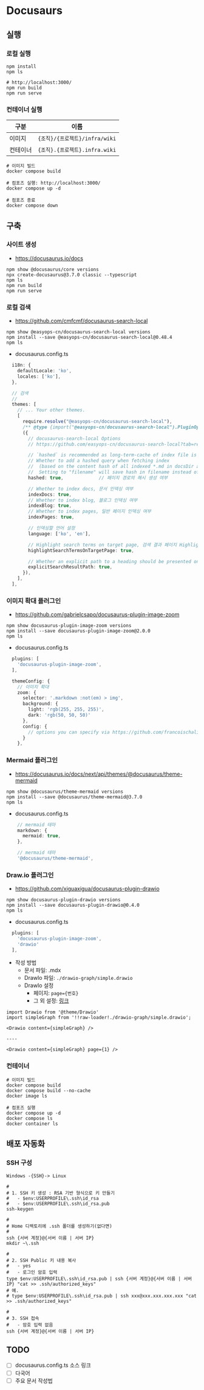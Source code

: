 # Docusaurs

## 실행
### 로컬 실행
```shell
npm install
npm ls

# http://localhost:3000/
npm run build
npm run serve
```

### 컨테이너 실행
| 구분 | 이름 |
| --- | --- |
| 이미지   | `{조직}/{프로젝트}/infra/wiki` |
| 컨테이너 | `{조직}.{프로젝트}.infra.wiki` |

```shell
# 이미지 빌드
docker compose build

# 컴포즈 실행: http://localhost:3000/
docker compose up -d

# 컴포즈 종료
docker compose down
```

## 구축

### 사이트 생성
- https://docusaurus.io/docs
```shell
npm show @docusaurus/core versions
npx create-docusaurus@3.7.0 classic --typescript
npm ls
npm run build
npm run serve
```

### 로컬 검색
- https://github.com/cmfcmf/docusaurus-search-local

```shell
npm show @easyops-cn/docusaurus-search-local versions
npm install --save @easyops-cn/docusaurus-search-local@0.48.4
npm ls
```

- docusaurus.config.ts

```ts
  i18n: {
    defaultLocale: 'ko',
    locales: ['ko'],
  },

  // 검색
  //
  themes: [
    // ... Your other themes.
    [
      require.resolve("@easyops-cn/docusaurus-search-local"),
      /** @type {import("@easyops-cn/docusaurus-search-local").PluginOptions} */
      ({
        // docusaurus-search-local Options
        // https://github.com/easyops-cn/docusaurus-search-local?tab=readme-ov-file#theme-options

        // `hashed` is recommended as long-term-cache of index file is possible.
        // Whether to add a hashed query when fetching index
        //  (based on the content hash of all indexed *.md in docsDir and blogDir if applicable).
        //  Setting to "filename" will save hash in filename instead of query.
        hashed: true,             // 페이지 경로의 해시 생성 여부

        // Whether to index docs, 문서 인덱싱 여부
        indexDocs: true,
        // Whether to index blog, 블로그 인덱싱 여부
        indexBlog: true,
        // Whether to index pages, 일반 페이지 인덱싱 여부
        indexPages: true,

        // 인덱싱할 언어 설정
        language: ['ko', 'en'],

        // Highlight search terms on target page, 검색 결과 페이지 Highlight 표시
        highlightSearchTermsOnTargetPage: true,

        // Whether an explicit path to a heading should be presented on a suggestion template.
        explicitSearchResultPath: true,
      }),
    ],
  ],
```

### 이미지 확대 플러그인
- https://github.com/gabrielcsapo/docusaurus-plugin-image-zoom

```shell
npm show docusaurus-plugin-image-zoom versions
npm install --save docusaurus-plugin-image-zoom@2.0.0
npm ls
```

- docusaurus.config.ts

```ts
  plugins: [
    'docusaurus-plugin-image-zoom',
  ],

  themeConfig: {
    // 이미지 확대
    zoom: {
      selector: '.markdown :not(em) > img',
      background: {
        light: 'rgb(255, 255, 255)',
        dark: 'rgb(50, 50, 50)'
      },
      config: {
        // options you can specify via https://github.com/francoischalifour/medium-zoom#usage
      }
    },
```

### Mermaid 플러그인
- https://docusaurus.io/docs/next/api/themes/@docusaurus/theme-mermaid

```shell
npm show @docusaurus/theme-mermaid versions
npm install --save @docusaurus/theme-mermaid@3.7.0
npm ls
```

- docusaurus.config.ts

```ts
    // mermaid 테마
    markdown: {
      mermaid: true,
    },

    // mermaid 테마
    '@docusaurus/theme-mermaid',
```

### Draw.io 플러그인
- https://github.com/xiguaxigua/docusaurus-plugin-drawio

```shell
npm show docusaurus-plugin-drawio versions
npm install --save docusaurus-plugin-drawio@0.4.0
npm ls
```

- docusaurus.config.ts

```ts
  plugins: [
    'docusaurus-plugin-image-zoom',
    'drawio'
  ],
```

- 작성 방법
  - 문서 파일: .mdx
  - DrawIo 파일: `./drawio-graph/simple.drawio`
  - DrawIo 설정
    - 페이지: `page={번호}`
    - 그 외 설정: [링크](https://github.com/xiguaxigua/docusaurus-plugin-drawio?tab=readme-ov-file#props)

```
import Drawio from '@theme/Drawio'
import simpleGraph from '!!raw-loader!./drawio-graph/simple.drawio';

<Drawio content={simpleGraph} />

----

<Drawio content={simpleGraph} page={1} />
```

### 컨테이너
```shell
# 이미지 빌드
docker compose build
docker compose build --no-cache
docker image ls

# 컴포즈 실행
docker compose up -d
docker compose ls
docker container ls
```


## 배포 자동화
### SSH 구성
```
Windows -{SSH}-> Linux
```

```shell
#
# 1. SSH 키 생성 : RSA 기반 형식으로 키 만들기
#   - $env:USERPROFILE\.ssh\id_rsa
#   - $env:USERPROFILE\.ssh\id_rsa.pub
ssh-keygen

#
# Home 디렉토리에 .ssh 폴더를 생성하기(없다면)
#
ssh {서버 계정}@{서버 이름 | 서버 IP}
mkdir ~\.ssh

#
# 2. SSH Public 키 내용 복사
#   - yes
#   - 로그인 암호 입력
type $env:USERPROFILE\.ssh\id_rsa.pub | ssh {서버 계정}@{서버 이름 | 서버 IP} "cat >> .ssh/authorized_keys"
# 예.
# type $env:USERPROFILE\.ssh\id_rsa.pub | ssh xxx@xxx.xxx.xxx.xxx "cat >> .ssh/authorized_keys"

#
# 3. SSH 접속
#   - 암호 입력 없음
ssh {서버 계정}@{서버 이름 | 서버 IP}
```

## TODO
- [ ] docusaurus.config.ts 소스 링크
- [ ] 다국어
- [ ] 주요 문서 작성법